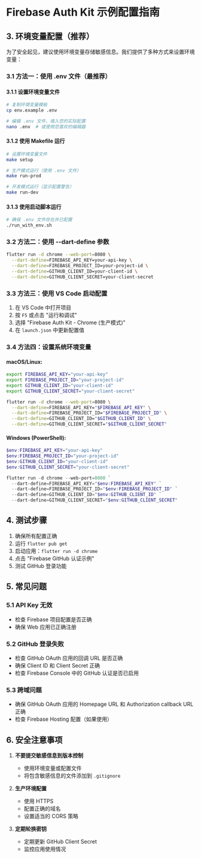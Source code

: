 # Firebase Auth Kit 示例配置指南

## 3. 环境变量配置（推荐）

为了安全起见，建议使用环境变量存储敏感信息。我们提供了多种方式来设置环境变量：



### 3.1 方法一：使用 .env 文件（最推荐）

#### 3.1.1 设置环境变量文件
```bash
# 复制环境变量模板
cp env.example .env

# 编辑 .env 文件，填入您的实际配置
nano .env  # 或使用您喜欢的编辑器
```

#### 3.1.2 使用 Makefile 运行
```bash
# 设置环境变量文件
make setup

# 生产模式运行（使用 .env 文件）
make run-prod

# 开发模式运行（显示配置警告）
make run-dev
```

#### 3.1.3 使用启动脚本运行
```bash
# 确保 .env 文件存在并已配置
./run_with_env.sh
```

### 3.2 方法二：使用 --dart-define 参数

```bash
flutter run -d chrome --web-port=8080 \
  --dart-define=FIREBASE_API_KEY=your-api-key \
  --dart-define=FIREBASE_PROJECT_ID=your-project-id \
  --dart-define=GITHUB_CLIENT_ID=your-client-id \
  --dart-define=GITHUB_CLIENT_SECRET=your-client-secret
```

### 3.3 方法三：使用 VS Code 启动配置

1. 在 VS Code 中打开项目
2. 按 `F5` 或点击 "运行和调试"
3. 选择 "Firebase Auth Kit - Chrome (生产模式)"
4. 在 `launch.json` 中更新配置值

### 3.4 方法四：设置系统环境变量

#### macOS/Linux:
```bash
export FIREBASE_API_KEY="your-api-key"
export FIREBASE_PROJECT_ID="your-project-id"
export GITHUB_CLIENT_ID="your-client-id"
export GITHUB_CLIENT_SECRET="your-client-secret"

flutter run -d chrome --web-port=8080 \
  --dart-define=FIREBASE_API_KEY="$FIREBASE_API_KEY" \
  --dart-define=FIREBASE_PROJECT_ID="$FIREBASE_PROJECT_ID" \
  --dart-define=GITHUB_CLIENT_ID="$GITHUB_CLIENT_ID" \
  --dart-define=GITHUB_CLIENT_SECRET="$GITHUB_CLIENT_SECRET"
```

#### Windows (PowerShell):
```powershell
$env:FIREBASE_API_KEY="your-api-key"
$env:FIREBASE_PROJECT_ID="your-project-id"
$env:GITHUB_CLIENT_ID="your-client-id"
$env:GITHUB_CLIENT_SECRET="your-client-secret"

flutter run -d chrome --web-port=8080 `
  --dart-define=FIREBASE_API_KEY="$env:FIREBASE_API_KEY" `
  --dart-define=FIREBASE_PROJECT_ID="$env:FIREBASE_PROJECT_ID" `
  --dart-define=GITHUB_CLIENT_ID="$env:GITHUB_CLIENT_ID" `
  --dart-define=GITHUB_CLIENT_SECRET="$env:GITHUB_CLIENT_SECRET"
```

## 4. 测试步骤

1. 确保所有配置正确
2. 运行 `flutter pub get`
3. 启动应用：`flutter run -d chrome`
4. 点击 "Firebase GitHub 认证示例"
5. 测试 GitHub 登录功能

## 5. 常见问题

### 5.1 API Key 无效
- 检查 Firebase 项目配置是否正确
- 确保 Web 应用已正确注册

### 5.2 GitHub 登录失败
- 检查 GitHub OAuth 应用的回调 URL 是否正确
- 确保 Client ID 和 Client Secret 正确
- 检查 Firebase Console 中的 GitHub 认证是否已启用

### 5.3 跨域问题
- 确保 GitHub OAuth 应用的 Homepage URL 和 Authorization callback URL 正确
- 检查 Firebase Hosting 配置（如果使用）

## 6. 安全注意事项

1. **不要提交敏感信息到版本控制**
   - 使用环境变量或配置文件
   - 将包含敏感信息的文件添加到 `.gitignore`

2. **生产环境配置**
   - 使用 HTTPS
   - 配置正确的域名
   - 设置适当的 CORS 策略

3. **定期轮换密钥**
   - 定期更新 GitHub Client Secret
   - 监控应用使用情况 